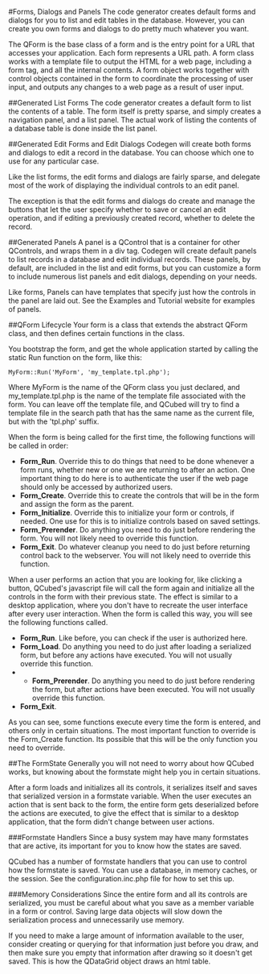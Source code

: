 #Forms, Dialogs and Panels
The code generator creates default forms and dialogs for you to list and edit tables in the database. However, you can create you own forms and dialogs to do pretty much whatever you want.

The QForm is the base class of a form and is the entry point for a URL that accesses your application. Each form represents a URL path. A form class works with a template file to output the HTML for a web page, including a form tag, and all the internal contents. A form object works together with control objects contained in the form to coordinate the processing of user input, and outputs any changes to a web page as a result of user input.

##Generated List Forms
The code generator creates a default form to list the contents of a table. The form itself is pretty sparse, and simply creates a navigation panel, and a list panel. The actual work of listing the contents of a database table is done inside the list panel.

##Generated Edit Forms and Edit Dialogs
Codegen will create both forms and dialogs to edit a record in the database. You can choose which one to use for any particular case. 

Like the list forms, the edit forms and dialogs are fairly sparse, and delegate most of the work of displaying the individual controls to an edit panel.

The exception is that the edit forms and dialogs do create and manage the buttons that let the user specify whether to save or cancel an edit operation, and if editing a previously created record, whether to delete the record.

##Generated Panels
A panel is a QControl that is a container for other QControls, and wraps them in a div tag. Codegen will create default panels to list records in a database and edit individual records. These panels, by default, are included in the list and edit forms, but you can customize a form to include numerous list panels and edit dialogs, depending on your needs.

Like forms, Panels can have templates that specify just how the controls in the panel are laid out. See the Examples and Tutorial website for examples of panels.

##QForm Lifecycle
Your form is a class that extends the abstract QForm class, and then defines certain functions in the class.

You bootstrap the form, and get the whole application started by calling the static Run function on the form, like this:

```MyForm::Run('MyForm', 'my_template.tpl.php');```

Where MyForm is the name of the QForm class you just declared, and my_template.tpl.php is the name of the template file associated with the form. You can leave off the template file, and QCubed will try to find a template file in the search path that has the same name as the current file, but with the 'tpl.php' suffix.

When the form is being called for the first time, the following functions will be called in order:

* **Form_Run**. Override this to do things that need to be done whenever a form runs, whether new or one we are returning to after an action. One important thing to do here is to authenticate the user if the web page should only be accessed by authorized users.
* **Form_Create**. Override this to create the controls that will be in the form and assign the form as the parent.
* **Form_Initialize**. Override this to initialize your form or controls, if needed. One use for this is to initialize controls based on saved settings.
* **Form_Prerender**. Do anything you need to do just before rendering the form. You will not likely need to override this function.
* **Form_Exit**. Do whatever cleanup you need to do just before returning control back to the webserver. You will not likely need to override this function.

When a user performs an action that you are looking for, like clicking a button, QCubed's javascript file will call the form again and initialize all the controls in the form with their previous state. The effect is similar to a desktop application, where you don't have to recreate the user interface after every user interaction. When the form is called this way, you will see the following functions called.

* **Form_Run**. Like before, you can check if the user is authorized here.
* **Form_Load**. Do anything you need to do just after loading a serialized form, but before any actions have executed. You will not usually override this function.
* * **Form_Prerender**. Do anything you need to do just before rendering the form, but after actions have been executed. You will not usually override this function.
* **Form_Exit**.

As you can see, some functions execute every time the form is entered, and others only in certain situations. The most important function to override is the Form_Create function. Its possible that this will be the only function you need to override.

##The FormState
Generally you will not need to worry about how QCubed works, but knowing about the formstate might help you in certain situations.

After a form loads and initializes all its controls, it serializes itself and saves that serialized version in a formstate variable. When the user executes an action that is sent back to the form, the entire form gets deserialized before the actions are executed, to give the effect that is similar to a desktop application, that the form didn't change between user actions.

###Formstate Handlers
Since a busy system may have many formstates that are active, its important for you to know how the states are saved. 

QCubed has a number of formstate handlers that you can use to control how the formstate is saved. You can use a database, in memory caches, or the session. See the configuration.inc.php file for how to set this up.

###Memory Considerations
 Since the entire form and all its controls are serialized, you must be careful about what you save as a member variable in a form or control. Saving large data objects will slow down the serialization process and unnecessarily use memory.

If you need to make a large amount of information available to the user, consider creating or querying for that information just before you draw, and then make sure you empty that information after drawing so it doesn't get saved. This is how the QDataGrid object draws an html table.
